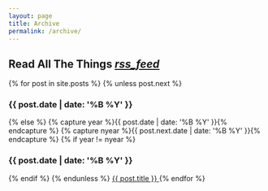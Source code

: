 ```yaml
---
layout: page
title: Archive
permalink: /archive/
---
```


<h2>
  Read All The Things
  <a href="{{ "/feed.xml" | prepend: site.baseurl }}" class="right">
    <i class="material-icons small grey-text text-lighten-1">rss_feed</i>
  </a>
</h2>

{% for post in site.posts %}
  {% unless post.next %}
  <h3>{{ post.date | date: '%B %Y' }}</h3>
  {% else %}
    {% capture year %}{{ post.date | date: '%B %Y' }}{% endcapture %}
    {% capture nyear %}{{ post.next.date | date: '%B %Y' }}{% endcapture %}
    {% if year != nyear %}
  <h3>{{ post.date | date: '%B %Y' }}</h3>
    {% endif %}
  {% endunless %}
  <a href="{{ post.url }}">
    {{ post.title }}
  </a>
{% endfor %}
